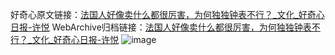 好奇心原文链接：[法国人好像卖什么都很厉害，为何独独钟表不行？_文化_好奇心日报-许悦](https://www.qdaily.com/articles/664.html)
WebArchive归档链接：[法国人好像卖什么都很厉害，为何独独钟表不行？_文化_好奇心日报-许悦](http://web.archive.org/web/20160410033829/http://www.qdaily.com/articles/664.html)
![image](http://ww3.sinaimg.cn/large/007d5XDply1g3v43ik4d0j30u03mze81)
